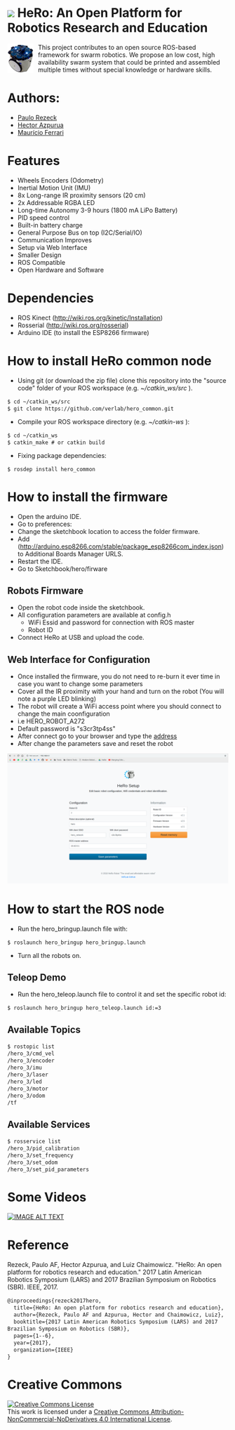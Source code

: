 
# [<img style="float: center;" src="https://www.verlab.dcc.ufmg.br/wp-content/uploads/2013/09/SVG_Verlab_900dpi-300x86.png" width="100">](www.verlab.dcc.ufmg.br)  HeRo: An Open Platform for Robotics Research and Education 


<img style="float: left; margin:0 10px 10px 0" src="hero_resources/media/images/hero_v2_real.png" width="60"> This project contributes to an open source ROS-based framework for swarm robotics. We propose an low cost, high availability swarm system that could be printed and assembled multiple times without special knowledge or hardware skills.



# Authors:
- [Paulo Rezeck](https://github.com/rezeck)
- [Hector Azpurua](https://github.com/h3ct0r)
- [Maurício Ferrari](https://github.com/mauferrari)

# Features
- Wheels Encoders (Odometry)
- Inertial Motion Unit (IMU)
- 8x Long-range IR proximity sensors (20 cm)
- 2x Addressable RGBA LED
- Long-time Autonomy 3-9 hours (1800 mA LiPo Battery)
- PID speed control
- Built-in battery charge
- General Purpose Bus on top (I2C/Serial/IO)
- Communication Improves
- Setup via Web Interface
- Smaller Design
- ROS Compatible
- Open Hardware and Software

# Dependencies
- ROS Kinect (http://wiki.ros.org/kinetic/Installation)
- Rosserial (http://wiki.ros.org/rosserial)
- Arduino IDE (to install the ESP8266 firmware)

# How to install HeRo common node
- Using git (or download the zip file) clone this repository into the "source code" folder of your ROS workspace (e.g. *~/catkin_ws/src* ).
```
$ cd ~/catkin_ws/src
$ git clone https://github.com/verlab/hero_common.git
```
- Compile your ROS workspace directory (e.g.  *~/catkin-ws* ): 
```
$ cd ~/catkin_ws
$ catkin_make # or catkin build
```
- Fixing package dependencies:
```
$ rosdep install hero_common
```

# How to install the firmware
- Open the arduino IDE.
- Go to preferences:
 - Change the sketchbook location to access the folder firmware.
 - Add (http://arduino.esp8266.com/stable/package_esp8266com_index.json) to Additional Boards Manager URLS.
 - Restart the IDE.
- Go to Sketchbook/hero/firware

## Robots Firmware
- Open the robot code inside the sketchbook.
- All configuration parameters are available at config.h
  - WiFi Essid and password for connection with ROS master
  - Robot ID
- Connect HeRo at USB and upload the code.

## Web Interface for Configuration
- Once installed the firmware, you do not need to re-burn it ever time in case you want to change some parameters
- Cover all the IR proximity with your hand and turn on the robot (You will note a purple LED blinking)
- The robot will create a WiFi access point where you should connect to change the main coonfiguration
- i.e HERO_ROBOT_A272
- Default password is "s3cr3tp4ss"
- After connect go to your browser and type the [address](http://192.168.4.1:80)
- After change the parameters save and reset the robot
<img src="hero_resources/media/images/hero_webconfig.png" width="800">

# How to start the ROS node
- Run the hero_bringup.launch file with:
```
$ roslaunch hero_bringup hero_bringup.launch
```
- Turn all the robots on.

## Teleop Demo
- Run the hero_teleop.launch file to control it and set the specific robot id:
```
$ roslaunch hero_bringup hero_teleop.launch id:=3
```

## Available Topics
```
$ rostopic list
/hero_3/cmd_vel
/hero_3/encoder
/hero_3/imu
/hero_3/laser
/hero_3/led
/hero_3/motor
/hero_3/odom
/tf
```

## Available Services
```
$ rosservice list
/hero_3/pid_calibration
/hero_3/set_frequency
/hero_3/set_odom
/hero_3/set_pid_parameters
```

# Some Videos
[![IMAGE ALT TEXT](http://img.youtube.com/vi/foQDcUG9Arg/0.jpg)](http://www.youtube.com/watch?v=foQDcUG9Arg "Video Title")


# Reference
Rezeck, Paulo AF, Hector Azpurua, and Luiz Chaimowicz. "HeRo: An open platform for robotics research and education." 2017 Latin American Robotics Symposium (LARS) and 2017 Brazilian Symposium on Robotics (SBR). IEEE, 2017.

```
@inproceedings{rezeck2017hero,
  title={HeRo: An open platform for robotics research and education},
  author={Rezeck, Paulo AF and Azpurua, Hector and Chaimowicz, Luiz},
  booktitle={2017 Latin American Robotics Symposium (LARS) and 2017 Brazilian Symposium on Robotics (SBR)},
  pages={1--6},
  year={2017},
  organization={IEEE}
}
```


# Creative Commons
<a rel="license" href="http://creativecommons.org/licenses/by-nc-nd/4.0/"><img alt="Creative Commons License" style="border-width:0" src="https://i.creativecommons.org/l/by-nc-nd/4.0/88x31.png" /></a><br />This work is licensed under a <a rel="license" href="http://creativecommons.org/licenses/by-nc-nd/4.0/">Creative Commons Attribution-NonCommercial-NoDerivatives 4.0 International License</a>.
